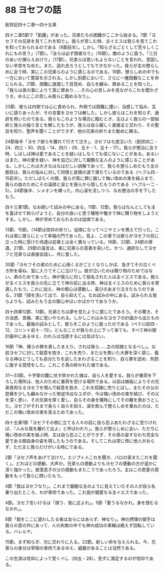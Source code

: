 # 88 ヨセフの話

創世記四十二章〜四十五章

四十二章5節で「飢饉」があった。兄弟たちの困難がここから始まる。7節「ヨセフその兄弟を見てこれを知り」。我らが苦しむ時、主イエスは我らを見てこれを知っておられるのである（8節前半）。しかし「知らざるごとくして荒々しくこれにもの言う」（7節）。「汝らは必ず間者なり」（16節）。敵のように扱う。「三日のあいだ捕らえおけり」（17節）。兄弟らは思いもよらないことを言われ、意図しない辛苦をなめた。また、逃れ去ろうとしてもできなかった。我らが主の懲らしめに会う時、実にこの兄弟らのように感じるのである。19節、懲らしめの中でも一方において寛容を示される。しかし別節において、さらに一層困難なことを命じられる。21節、困難に直面して目覚め、自らを顧み、罪あることを知った。「我らは弟の事によりて真に罪あり……その心の苦しみを見ながらこれを聞かざりき。ゆえにこの苦しみ我らに臨めるなり」。

23節、彼らは内側では心に責められ、外側では困難に遭い、当惑して悩み、互いに語りあったが、その言葉をヨセフは解した。しかし彼らはこれを知らず、通訳を用いたのである。我らもこのような場合に臨むとき、主はよく我らの一部始終と我らの独り言とを解したもうが、我らは自ら親しく直接主と交わり、その聖旨を知り、聖声を聞くことができず、他の兄弟の祈りまた勧めに頼る。

24節後半「ヨセフ彼らを離れて行きて泣き」。ヨセフは七度泣いた（創世四二・24、四三・30、四五・14、四六・29、五十・1、五十・17）。我らが懲治に会う時、しばしば神は愛であることを疑いはしなくても信じないことがある。あるいはまた、神の愛を疑い、神を自己に対して厳酷な主人のように感じることがある。しかしこれは大きなはなはだしい誤解であって、我らを懲らしめたもう主の御目は、我らの悩みに対して同情と哀憐の涙で満ちているのである（へブル四・15前半）。ただしばらくの間、我らが真に罪に服して悔い改めの実を結ぶまで、我らの益のためにその温顔と涙とを我らから隠したもうのである（へブル一二・5）。24節後半、シメオンを縛った。内心涙を流しつつ、なお懲治の手を下したもう。

四十三章1節。なお続いて試みの中にある。11節、12節。我らはなんとしても主を喜ぱせて和らげようと、自分の良いと思う犠牲や働きで神に贈り物をしようとする。しかし、神が求めておられるのは従順である。

13節、15節。（14節は信仰の祈り）。従順になってベニヤミンを携えて行った。これは実に彼らにとって幸福の門であった。見よ、この章では彼らがヨセフの前に立った時に受けた待遇は前章とは全く異なっている。16節、23節、24節の厚遇、27節、29節の温言は、実に兄弟らの意表を突いた。かつ、通訳なしでヨセフと兄弟らは直接会話し、共に食した。

30節「ヨセフその弟のために心焼くるがごとくなりしかぱ、急ぎてその泣くべき所を尋ね、室に入りてそこに泣けり」。彼が泣いたのは贈り物のためではない。弟のためであった。神が我らに対して指名された人は主イエスである。我らが主イエスを我らの先に立てて神の前に出る時、神は主イエスのために我らを厚遇したもう。これに加え、神の御心は感動し、喜びのあまり泣きたもうのである。31節「顔を洗いて出で、自ら抑えて」。なお試みの中にある。試みられる我らよりも、試みたもう主の御心中はいかばかりであろうか。

四十四章12節、13節。兄弟たちは夢を見たように感じたであろう。その驚き、その当惑、苦痛、実に思いやられる。しかしこれはみなヨセフの計画から出たものであった。最後の試みとして、彼らをこのように扱ったのである（ペテロ前四・12、コリント前十・13）。どんなことが我らの上に下って来ても、すべて神の御計画中にあるゆえ、われらは当惑するには及ばない。

16節「神、僕らの罪を表したまえり。されば我ら……主の奴隷となるべし」。以前ヨセフに対して殺意を抱き、これを売り、また父を欺いた大罪を深く感じ、義なる神はどうしても自分たちを逃したまわざることを知り、自ら罪を認め、刑罰に服する覚悟をした。これこそ真の砕かれた魂である。

31〜33節。十字架の麓に伏す砕かれた魂は、自ら人を愛する。我らが重荷を下ろした場所は、他人のために重荷を受ける場所である。以前は嫉妬によりその兄弟骨肉なるヨセフを憎んで殺意を抱き、これを奴隷に売りとばし、またその父の悲痛を少しも顧みなかった惨逆冷淡なユダが、今は悔い改めの実を結び、その父を深く思い、その兄弟を厚く愛し、自らその身を犠牲にしてその難を救おうとした。ヨセフがそれまで長らく自らを抑え、涙を飲んで懲らしめを重ねたのは、ただこの悔い改めの実を見るためであった。

四十五章1節「ヨセフその側に立てる人々の前に自ら忍ぶあたわざるに至りければ、『人みな我を離れて出よ』と呼ばわれり」。我らが懲らしめに会い、ただちに悔い改めの実を結ぶ時、主は自ら忍ぶことができず、その真の姿すなわち完全な愛である御自身の姿を現したもうのである。そしてこれは常に傍に他人がおらず、ただ主と我らだけがいる時にである。

2節「ヨセフ声をあげて泣けり。エジプト人これを聞き、パロの家またこれを聞く」。どれほどの感動、大声か。兄弟らの感動よりもヨセフの感動の方が遥かに深く強かった。放蕩息子の父の感動もまたこうであったろう。主はこの恩愛の感動をもって我らに問いたもう。

4節「我はヨセフなり」。これまで厳酷な主のように見えていたその人が自ら名乗り出たところ、わが骨肉であった。これ我が親愛なる主イエスであった。

4節。ヨセフ言いけるは「請う、我に近よれ」。5節「憂うるなかれ。身を恨むるなかれ」。

8節「我をここに遣わしたる者は汝らにはあらず、神なり」。神の摂理の御手は我らの意の外にあって、人の失敗の中でも神の成功の車輪は絶えず回転している。ハレルヤ。

15節。まず和らぎ、次に交わりに入る。22節。新しい命を与えられる。今、兄弟らの身分は宰相の骨肉であるゆえ、威厳があることは当然である。

この生涯は信仰によって受くべし（四五・28）。見ずに満足するのが信仰である。

